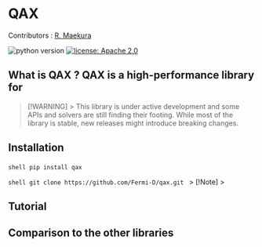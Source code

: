 # QAX

[]( ![image](./docs/media/qax_logo.png) ) Contributors : [R. Maekura](https://github.com/Fermi-D)

![python version](https://img.shields.io/badge/python-3.11%2B-purple) [![license: Apache 2.0](https://img.shields.io/badge/license-Apache%202.0-purple)](https://github.com/dynamiqs/dynamiqs/blob/main/LICENSE)

## What is QAX ? QAX is a high-performance library for

> [!WARNING] > This library is under active development and some APIs and solvers are still finding their footing. While most of the library is stable, new releases might introduce breaking changes.

## Installation

`shell
pip install qax
`

`shell
git clone https://github.com/Fermi-D/qax.git
` > [!Note] >

## Tutorial

## Comparison to the other libraries